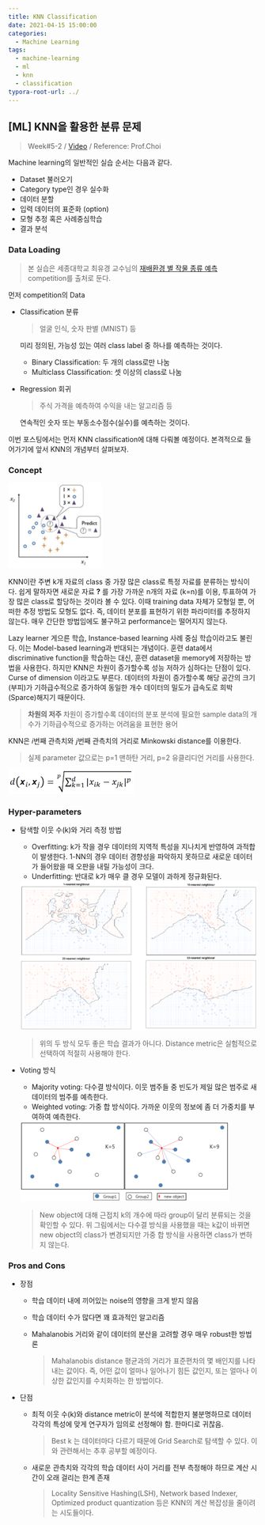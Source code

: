 ```yaml
---
title: KNN Classification
date: 2021-04-15 15:00:00
categories:
  - Machine Learning
tags:
  - machine-learning
  - ml
  - knn
  - classification
typora-root-url: ../
---
```




## [ML] KNN을 활용한 분류 문제

> Week#5-2 / [Video](https://www.youtube.com/watch?v=n3SYfSUB11E&list=PL1xKqHsVFgvktrttPFUK8ayVr0oTz5RoN&index=15) / Reference: Prof.Choi



Machine learning의 일반적인 실습 순서는 다음과 같다.

- Dataset 불러오기
- Category type인 경우 실수화
- 데이터 분할
- 입력 데이터의 표준화 (option)
- 모형 추정 혹은 사례중심학습
- 결과 분석



### Data Loading

> 본 실습은 세종대학교 최유경 교수님의 [재배환경 별 작물 종류 예측](https://www.kaggle.com/c/2021-ml-p3/leaderboard) competition를 출처로 둔다.

먼저 competition의 Data













- Classification 분류

  > 얼굴 인식, 숫자 판별 (MNIST) 등

  미리 정의된, 가능성 있는 여러 class label 중 하나를 예측하는 것이다.

  - Binary Classification: 두 개의 class로만 나눔
  - Multiclass Classification: 셋 이상의 class로 나눔

- Regression 회귀

  > 주식 가격을 예측하여 수익을 내는 알고리즘 등

  연속적인 숫자 또는 부동소수점수(실수)를 예측하는 것이다.



이번 포스팅에서는 먼저 KNN classification에 대해 다뤄볼 예정이다. 본격적으로 들어가기에 앞서 KNN의 개념부터 살펴보자.



### Concept

<img src="/images/post12-ml-w5/1.png" alt="knn" style="zoom:70%;border:none" />

KNN이란 주변 k개 자료의 class 중 가장 많은 class로 특정 자료를 분류하는 방식이다. 쉽게 말하자면 새로운 자료 **?** 를 가장 가까운 n개의 자료 (k=n)를 이용, 투표하여 가장 많은 class로 할당하는 것이라 볼 수 있다. 이때 training data 자체가 모형일 뿐, 어떠한 추정 방법도 모형도 없다. 즉, 데이터 분포를 표현하기 위한 파라미터를 추정하지 않는다. 매우 간단한 방법임에도 불구하고 performance는 떨어지지 않는다.

 Lazy learner 게으른 학습, Instance-based learning 사례 중심 학습이라고도 불린다. 이는 Model-based learning과 반대되는 개념이다. 훈련 data에서 discriminative function을 학습하는 대신, 훈련 dataset을 memory에 저장하는 방법을 사용한다. 하지만 KNN은 차원이 증가할수록 성능 저하가 심하다는 단점이 있다. Curse of dimension 이라고도 부른다. 데이터의 차원이 증가할수록 해당 공간의 크기(부피)가 기하급수적으로 증가하여 동일한 개수 데이터의 밀도가 급속도로 희박(Sparce)해지기 때문이다.

> **차원의 저주** 차원이 증가할수록 데이터의 분포 분석에 필요한 sample data의 개수가 기하급수적으로 증가하는 어려움을 표현한 용어

 KNN은 𝑖번째 관측치와 𝑗번째 관측치의 거리로 Minkowski distance를 이용한다.

> 실제 parameter 값으로는 p=1 맨하탄 거리, p=2 유클리디언 거리를 사용한다.

<img src="/images/post12-ml-w5/2.png" alt="minkowski" style="zoom:50%;border:none" />



### Hyper-parameters

- 탐색할 이웃 수(k)와 거리 측정 방법

  - Overfitting: k가 작을 경우 데이터의 지역적 특성을 지나치게 반영하여 과적합이 발생한다. 1-NN의 경우 데이터 경향성을 파악하지 못하므로 새로운 데이터가 들어왔을 때 오판을 내릴 가능성이 크다.
  - Underfitting: 반대로 k가 매우 클 경우 모델이 과하게 정규화된다.

  <img src="/images/post12-ml-w5/3.png" alt="over-under" style="zoom:50%;border:none" />

  > 위의 두 방식 모두 좋은 학습 결과가 아니다. Distance metric은 실험적으로 선택하여 적절히 사용해야 한다.

- Voting 방식

  - Majority voting: 다수결 방식이다. 이웃 범주들 중 빈도가 제일 많은 범주로 새 데이터의 범주를 예측한다.
  - Weighted voting: 가중 합 방식이다. 가까운 이웃의 정보에 좀 더 가중치를 부여하여 예측한다.

  <img src="/images/post12-ml-w5/4.png" alt="voting" style="zoom:50%;border:none" />

  > New object에 대해 근접치 k의 개수에 따라 group이 달리 분류되는 것을 확인할 수 있다. 위 그림에서는 다수결 방식을 사용했을 때는 k값이 바뀌면 new object의 class가 변경되지만 가중 합 방식을 사용하면 class가 변하지 않는다.



### Pros and Cons

- 장점

  - 학습 데이터 내에 끼어있는 noise의 영향을 크게 받지 않음

  - 학습 데이터 수가 많다면 꽤 효과적인 알고리즘

  - Mahalanobis 거리와 같이 데이터의 분산을 고려할 경우 매우 robust한 방법론

    > Mahalanobis distance 평균과의 거리가 표준편차의 몇 배인지를 나타내는 값이다. 즉, 어떤 값이 얼마나 일어나기 힘든 값인지, 또는 얼마나 이상한 값인지를 수치화하는 한 방법이다.

- 단점

  - 최적 이웃 수(k)와 distance metric이 분석에 적합한지 불분명하므로 데이터 각각의 특성에 맞게 연구자가 임의로 선정해야 함. 한마디로 귀찮음.

    > Best k 는 데이터마다 다르기 때문에 Grid Search로 탐색할 수 있다. 이와 관련해서는 추후 공부할 예정이다.

  - 새로운 관측치와 각각의 학습 데이터 사이 거리를 전부 측정해야 하므로 계산 시간이 오래 걸리는 한계 존재

    > Locality Sensitive Hashing(LSH), Network based Indexer, Optimized product quantization 등은 KNN의 계산 복잡성을 줄이려는 시도들이다.

















